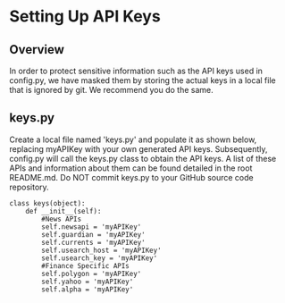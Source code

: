 # Setting Up API Keys

## Overview
In order to protect sensitive information such as the API keys used in config.py, we have masked them by storing the actual keys in a local file that is ignored by git. We recommend you do the same.

## keys.py
Create a local file named 'keys.py' and populate it as shown below, replacing myAPIKey with your own generated API keys. Subsequently, config.py will call the keys.py class to obtain the API keys. A list of these APIs and information about them can be found detailed in the root README.md. Do NOT commit keys.py to your GitHub source code repository.

```
class keys(object):
    def __init__(self):
        #News APIs
        self.newsapi = 'myAPIKey'
        self.guardian = 'myAPIKey'
        self.currents = 'myAPIKey'
        self.usearch_host = 'myAPIKey'
        self.usearch_key = 'myAPIKey'
        #Finance Specific APIs
        self.polygon = 'myAPIKey'
        self.yahoo = 'myAPIKey'
        self.alpha = 'myAPIKey'
```


